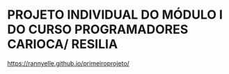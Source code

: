 # PROJETO INDIVIDUAL DO MÓDULO I DO CURSO PROGRAMADORES CARIOCA/ RESILIA
https://rannyelle.github.io/primeiroprojeto/

 
